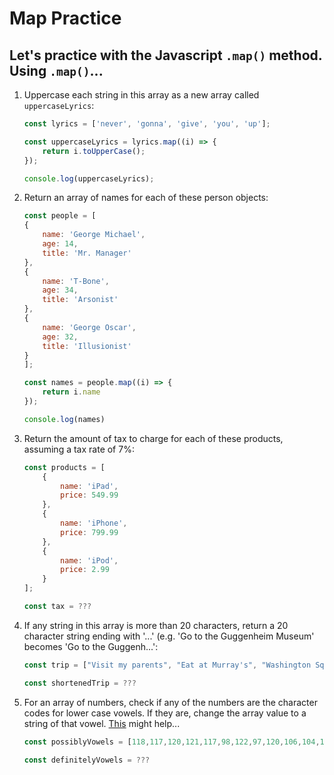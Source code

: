 # Map Practice

## Let's practice with the Javascript `.map()` method. Using `.map()`...

1.  Uppercase each string in this array as a new array called `uppercaseLyrics`: 
	
	```javascript
	const lyrics = ['never', 'gonna', 'give', 'you', 'up'];

	const uppercaseLyrics = lyrics.map((i) => {
		return i.toUpperCase();
	});
	
	console.log(uppercaseLyrics);
	```
	
2.  Return an array of names for each of these person objects: 

	```javascript
	const people = [
	{
		name: 'George Michael',
		age: 14,
		title: 'Mr. Manager'
	},
	{
		name: 'T-Bone',
		age: 34,
		title: 'Arsonist'
	},
	{
		name: 'George Oscar',
		age: 32,
		title: 'Illusionist'
	}
	];

	const names = people.map((i) => {
		return i.name
	});
	
	console.log(names)
	```
	
3.  Return the amount of tax to charge for each of these products, assuming a tax rate of 7%: 
	
	```javascript
	const products = [
		{
			name: 'iPad',
			price: 549.99
		},
		{
			name: 'iPhone',
			price: 799.99
		},
		{
			name: 'iPod',
			price: 2.99
		}
	];

	const tax = ???
	```	
	
4. If any string in this array is more than 20 characters, return a 20 character string ending with '...' (e.g. 'Go to the Guggenheim Museum' becomes 'Go to the Guggenh...': 
	
	```javascript
	const trip = ["Visit my parents", "Eat at Murray's", "Washington Square Park", "Take the Staten Island Ferry", "Whitney Museum"];
	
	const shortenedTrip = ???

	```
	
5. For an array of numbers, check if any of the numbers are the character codes for lower case vowels. If they are, change the array value to a string of that vowel. [This](https://developer.mozilla.org/en-US/docs/Web/JavaScript/Reference/Global_Objects/String/fromCharCode) might help...

	```javascript
	const possiblyVowels = [118,117,120,121,117,98,122,97,120,106,104,116,113,114,113,120,106];
	
	const definitelyVowels = ???
	```

	
	